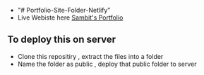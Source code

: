 - "# Portfolio-Site-Folder-Netlify" 
- Live Webiste here [Sambit's Portfolio](https://sambit-pradhan.netlify.app)
## To deploy this on server
- Clone this repositiry , extract the files into a folder
- Name the folder as public , deploy that public folder to server
